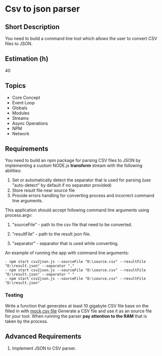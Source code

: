 # Csv to json parser

## Short Description

You need to build a command line tool which allows the user to convert CSV files to JSON.

## Estimation (h)

40

## Topics

- Core Concept
- Event Loop
- Globals
- Modules
- Streams
- Async Operations
- NPM
- Network

## Requirements

You need to build an npm package for parsing CSV files to JSON by implementing a custom NODE.js **transform** stream with the following abilities:

1. Set or automatically detect the separator that is used for parsing (use "auto-detect" by default if no separator provided)
2. Store result file near source file
3. Provide errors handling for converting process and incorrect command line arguments.

This application should accept following command line arguments using process.argv:

1. "sourceFile" - path to the csv file that need to be converted.

2. "resultFile" - path to the result json file.

3. "separator" - separator that is used while converting.

An example of running the app with command line arguments:

    - npm start csv2json.js --sourceFile "D:\source.csv" --resultFile "D:\result.json" --separator ","
    - npm start csv2json.js --sourceFile "D:\source.csv" --resultFile "D:\result.json" --separator " "
    - npm start csv2json.js --sourceFile "D:\source.csv" --resultFile "D:\result.json"

### Testing

Write a function that generates at least 10 gigabyte CSV file base on the filled in with [mock csv file](assets/test.csv)
Generate a CSV file and use it as an source file for your tool. When running the parser **pay attention to the RAM** that is taken by the process.

## Advanced Requirements

1. Implement JSON to CSV parser.
